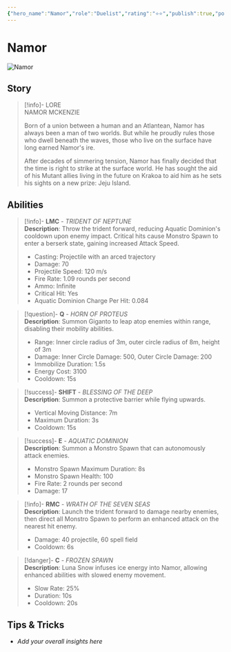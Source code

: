 ```yaml
---
{"hero_name":"Namor","role":"Duelist","rating":"⭐⭐","publish":true,"poster":"https://marvelrivalscharacters.com/characters/namor.webp","intro":"The unrivaled King of the Seas, Namor surfs into battle on a mighty wave with an army of fierce aquatic creatures in his wake. When ancient horns of war blare, devastation soon follows as deadly waters engulf the arena.","PassFrontmatter":true}
---
```


# Namor

![Namor](https://r.res.easebar.com/pic/20241128/a552c2e0-0d9b-4fa1-a939-4154e7b09e85.png)

## Story
> [!info]- LORE  
> NAMOR MCKENZIE  
>
> Born of a union between a human and an Atlantean, Namor has always been a man of two worlds. But while he proudly rules those who dwell beneath the waves, those who live on the surface have long earned Namor's ire.  
>
> After decades of simmering tension, Namor has finally decided that the time is right to strike at the surface world. He has sought the aid of his Mutant allies living in the future on Krakoa to aid him as he sets his sights on a new prize: Jeju Island.

## Abilities

> [!info]- **LMC** - *TRIDENT OF NEPTUNE*  
> **Description**: Throw the trident forward, reducing Aquatic Dominion's cooldown upon enemy impact. Critical hits cause Monstro Spawn to enter a berserk state, gaining increased Attack Speed.  
> - Casting: Projectile with an arced trajectory  
> - Damage: 70  
> - Projectile Speed: 120 m/s  
> - Fire Rate: 1.09 rounds per second  
> - Ammo: Infinite  
> - Critical Hit: Yes  
> - Aquatic Dominion Charge Per Hit: 0.084  

> [!question]- **Q** - *HORN OF PROTEUS*  
> **Description**: Summon Giganto to leap atop enemies within range, disabling their mobility abilities.  
> - Range: Inner circle radius of 3m, outer circle radius of 8m, height of 3m  
> - Damage: Inner Circle Damage: 500, Outer Circle Damage: 200  
> - Immobilize Duration: 1.5s  
> - Energy Cost: 3100  
> - Cooldown: 15s  

> [!success]- **SHIFT** - *BLESSING OF THE DEEP*  
> **Description**: Summon a protective barrier while flying upwards.  
> - Vertical Moving Distance: 7m  
> - Maximum Duration: 3s  
> - Cooldown: 15s  

> [!success]- **E** - *AQUATIC DOMINION*  
> **Description**: Summon a Monstro Spawn that can autonomously attack enemies.  
> - Monstro Spawn Maximum Duration: 8s  
> - Monstro Spawn Health: 100  
> - Fire Rate: 2 rounds per second  
> - Damage: 17  

> [!info]- **RMC** - *WRATH OF THE SEVEN SEAS*  
> **Description**: Launch the trident forward to damage nearby enemies, then direct all Monstro Spawn to perform an enhanced attack on the nearest hit enemy.  
> - Damage: 40 projectile, 60 spell field  
> - Cooldown: 6s  

> [!danger]- **C** - *FROZEN SPAWN*  
> **Description**: Luna Snow infuses ice energy into Namor, allowing enhanced abilities with slowed enemy movement.  
> - Slow Rate: 25%  
> - Duration: 10s  
> - Cooldown: 20s  

## Tips & Tricks
- _Add your overall insights here_
